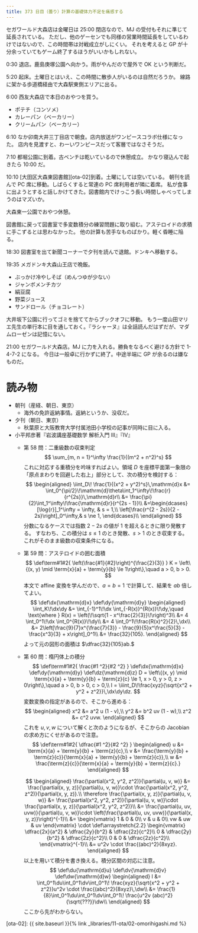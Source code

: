 ```yaml
---
title: 373 日目（曇り）計算の基礎体力不足を痛感する
---
```


セガワールド大森店は金曜日は 25:00 閉店なので、MJ の受付もそれに準じて延長されている。
ただし、他のゲーセンでも同様の営業時間延長をしているわけではないので、この時間帯は対戦成立がしにくい。
それを考えると GP が十分余っていてもゲーム終了するほうがいいかもしれない。

0:30 退店。鹿島庚塚公園へ向かう。雨がやんだので屋外で OK という判断だ。

5:20 起床。土曜日とはいえ、この時間に散歩人がいるのは自然だろうか。
線路に架かる歩道橋経由で大森駅東側エリアに出る。

6:00 西友大森店で本日のおやつを買う。
* ポテチ（コンソメ）
* カレーパン（ベーカリー）
* クリームパン（ベーカリー）

6:10 なか卯南大井三丁目店で朝食。店内放送がワンピースコラボ仕様になった。
店内を見渡すと、わーいワンピースだって客層ではなさそうだ。

7:10 都堀公園に到着。古ベンチは乾いているので休憩成立。
かなり寝込んで起きたら 10:00 だ。

10:10 [大田区大森東図書館][ota-02]到着。土曜にしては空いている。
朝刊を読んで PC 席に移動。しばらくすると常連の PC 席利用者が隣に着席。
私が食事に出ようとすると話しかけてきた。図書館内でけっこう長い時間しゃべってしまうのはマズいか。

大森東一公園でおやつ休憩。

図書館に戻って図書室で多変数積分の練習問題に取り組む。アステロイドの求積に手こずるとは思わなかった。
他の計算も苦手なものばかり。軽く昏睡に陥る。

18:30 図書室を出て新聞コーナーで夕刊を読んで退館。ドンキへ移動する。

19:35 メガドンキ大森山王店で晩飯。
* ぶっかけ冷やしそば（めんつゆが少ない）
* ジャンボメンチカツ
* 絹豆腐
* 野菜ジュース
* サンドロール（チョコレート）

大井坂下公園に行ってゴミを捨ててからブックオフに移動。
もう一度山田マリエ先生の単行本に目を通しておく。『ラシャーヌ』は全話読んだはずだが、マダムローゼンは記憶にない。

21:00 セガワールド大森店。MJ に力を入れる。勝負をなるべく避ける方針で 1-4-7-2 になる。
今日は一般卓に行かずに終了。中途半端に GP が余るのは嫌なものだ。

# 読み物

* 朝刊（産経、朝日、東京）
  * 海外の免許返納事情。返納というか、没収だ。
* 夕刊（朝日、東京）
  * 秋葉原と大阪教育大学付属池田小学校の記事が同時に目に入る。
* 小平邦彦著『岩波講座基礎数学 解析入門 III』『IV』
  * 第 58 問：二重級数の収束判定
    $$
    \sum_{m, n = 1}^\infty \frac{1}{(m^2 + n^2)^s}
    $$
    これに対応する重積分を吟味すればよい。領域 $D$ を座標平面第一象限の「原点まわりを回避した右上」部分として、次の積分を検討する：
    $$
    \begin{aligned}
    \iint_D\! \frac{1}{(x^2 + y^2)^s}\,\mathrm{d}x
    &= \int_0^{\pi/2}\!\mathrm{d}\theta\int_1^\infty\!\frac{r}{r^{2s}}\,\mathrm{d}r\\
    &= \frac{\pi}{2}\int_1^\infty\!\frac{\mathrm{d}r}{r^{2s - 1}}\\
    &=\begin{dcases}
    [\log{r}]_1^\infty = \infty, & s = 1,\\
    \left[\frac{r^{2 - 2s}}{2 - 2s}\right]_0^\infty,& s \ne 1,
    \end{dcases}\\
    \end{aligned}
    $$
    分数になるケースでは指数 $2 - 2s$ の値が $1$ を超えるときに限り発散する。
    すなわち、この積分は $s \le 1$ のとき発散、$s > 1$ のとき収束する。
    これがそのまま級数の収束条件になる。
  * 第 59 問：アステロイドの囲む面積
    $$
    \def\term#1#2{ \left(\frac{#1}{#2}\right)^{\frac{2}{3}} }
    K = \left\{(x, y) \mid \term{x}{a} + \term{y}{b} \le 1\right\},\quad a > 0, b > 0.
    $$
    本文で affine 変換を学んだので、$a = b = 1$ で計算して、結果を $ab$ 倍してよい。
    $$
    \def\dx{\mathrm{d}x}
    \def\dy{\mathrm{d}y}
    \begin{aligned}
    \iint_K\!\dx\dy
    &= \int_{-1}^1\!\dx \int_{-R(x)}^{R(x)}\!\dy,\quad \text{where } R(x) = \left(\!\sqrt{1 - x^\frac{2}{3}}\!\right)^3\\
    &= 4 \int_0^1\!\dx \int_0^{R(x)}\!\dy\\
    &= 4 \int_0^1\!\frac{R(x)^2}{2}\,\dx\\
    &= 2\left[\frac{9}{7}x^{\frac{7}{3}} - \frac{9}{5}x^\frac{5}{3} - \frac{x^3}{3} + x\right]_0^1\\
    &= \frac{32}{105}.
    \end{aligned}
    $$
    よって元の図形の面積は $\dfrac{32}{105}ab.$
  * 第 60 問：楕円体上の積分
    $$
    \def\term#1#2{ \frac{#1 ^2}{#2 ^2} }
    \def\dx{\mathrm{d}x}
    \def\dy{\mathrm{d}y}
    \def\dz{\mathrm{d}z}
    D = \left\{(x, y) \mid \term{x}{a} + \term{y}{b} + \term{z}{c} \le 1, x > 0, y > 0, z > 0\right\},\quad a > 0, b > 0, c > 0,\\
    I = \iiint_D\!\frac{xyz}{\sqrt{x^2 + y^2 + z^2}}\,\dx\dy\dz.
    $$
    変数変換の指定があるので、そこから進める：
    $$
    \begin{aligned}
    x^2 &= a^2 u (1 - v),\\
    y^2 &= b^2 uv (1 - w),\\
    z^2 &= c^2 uvw.
    \end{aligned}
    $$
    これを $u, v, w$ について解くと次のようになるが、そこからの Jacobian の求め方にくせがあるので注意。
    $$
    \def\term#1#2{ \dfrac{#1 ^2}{#2 ^2} }
    \begin{aligned}
    u &= \term{x}{a} + \term{y}{b} + \term{z}{c},\\
    v &= \frac{\term{y}{b} + \term{z}{c}}{\term{x}{a} + \term{y}{b} + \term{z}{c}},\\
    w &= \frac{\term{z}{c}}{\term{x}{a} + \term{y}{b} + \term{z}{c}.}
    \end{aligned}
    $$

    $$
    \begin{aligned}
    \frac{\partial(x^2, y^2, z^2)}{\partial(u, v, w)}
    &= \frac{\partial(x, y, z)}{\partial(u, v, w)}\cdot
       \frac{\partial(x^2, y^2, z^2)}{\partial(x, y, z)}.\\
    \therefore \frac{\partial(x, y, z)}{\partial(u, v, w)}
    &= \frac{\partial(x^2, y^2, z^2)}{\partial(u, v, w)}\cdot
       \frac{\partial(x, y, z)}{\partial(x^2, y^2, z^2)}\\
    &= \frac{\partial(u, uv, uvw)}{\partial(u, v, w)}\cdot
       \left(\frac{\partial(u, uv, uvw)}{\partial(x, y, z)}\right)^{-1}\\
    &= \begin{vmatrix}
       1 & 0 & 0\\
       v & u & 0\\
       vw & uw & uv
       \end{vmatrix}
       \cdot
       \def\arraystretch{2.2}
       \begin{vmatrix}
       \dfrac{2x}{a^2} & \dfrac{2y}{b^2} & \dfrac{2z}{c^2}\\
       0 & \dfrac{2y}{b^2} & \dfrac{2z}{c^2}\\
       0 & 0 & \dfrac{2z}{c^2}\\
       \end{vmatrix}^{-1}\\
    &= u^2v \cdot \frac{(abc)^2}{8xyz}.
    \end{aligned}
    $$
    以上を用いて積分を書き換える。積分区間の対応に注意。
    $$
    \def\du{\mathrm{d}u}
    \def\dv{\mathrm{d}v}
    \def\dw{\mathrm{d}w}
    \begin{aligned}
    I &= \int_0^1\du\int_0^1\dv\int_0^1\!
      \frac{xyz}{\sqrt{x^2 + y^2 + z^2}}u^2v \cdot \frac{(abc)^2}{8xyz}\,\dw\\
      &= \frac{1}{8}\int_0^1\du\int_0^1\dv\int_0^1\! \frac{u^2v (abc)^2}{\sqrt{???}}\dw\\
    \end{aligned}
    $$
    ここから先がわからない。

[ota-02]: {{ site.baseurl }}{% link _libraries/11-ota/02-omorihigashi.md %}
